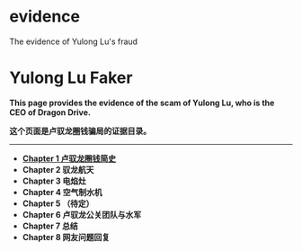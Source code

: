 # evidence
The evidence of Yulong Lu's fraud

# Yulong Lu Faker

**This page provides the evidence of the scam of Yulong Lu, who is the CEO of Dragon Drive.**

**这个页面是卢驭龙圈钱骗局的证据目录。**

------------

- **[Chapter 1 卢驭龙圈钱简史](https://github.com/luyulongfaker/luyulongfaker/blob/master/Chapter1.md "Chapter 1 卢驭龙圈钱简史")**
- **Chapter 2 驭龙航天**
- **Chapter 3 电焰灶**
- **Chapter 4 空气制水机**
- **Chapter 5 （待定）**
- **Chapter 6 卢驭龙公关团队与水军**
- **Chapter 7 总结**
- **Chapter 8 网友问题回复**

